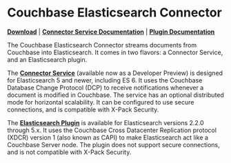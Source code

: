 Couchbase Elasticsearch Connector
=================================================

[**Download**](https://github.com/couchbaselabs/couchbase-elasticsearch-connector/releases)
| [**Connector Service Documentation**](README-SERVICE.md)
| [**Plugin Documentation**](https://docs.couchbase.com/elasticsearch-connector/3.0/index.html)

The Couchbase Elasticsearch Connector streams documents from Couchbase into Elasticsearch.
It comes in two flavors: a Connector Service, and an Elasticsearch plugin.

The **[Connector Service](README-SERVICE.md)** (available now as a Developer Preview) is designed for
Elasticsearch 5 and newer, including ES 6.
It uses the Couchbase Database Change Protocol (DCP) to receive notifications whenever
a document is modified in Couchbase. The service has an optional distributed mode for horizontal scalability.
It can be configured to use secure connections, and is compatible with X-Pack Security.

The **[Elasticsearch Plugin](README-PLUGIN.md)** is available for Elasticsearch versions 2.2.0 through 5.x. It
uses the Couchbase Cross Datacenter Replication protocol (XDCR) version 1 (also known as CAPI) to make Elasticsearch act like a Couchbase Server node.
The plugin does not support secure connections, and is not compatible with
X-Pack Security.

